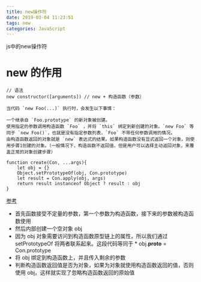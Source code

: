 ```yaml
---
title: new操作符
date: 2019-03-04 11:23:51
tags: new
categories: JavaScript
---
```


js中的new操作符
<!-- more -->

# new 的作用

```
// 语法
new constructor([arguments]) // new + 构造函数（参数）

当代码 `new Foo(...)` 执行时，会发生以下事情：

一个继承自 `Foo.prototype` 的新对象被创建。
使用指定的参数调用构造函数 `Foo` ，并将 `this` 绑定到新创建的对象。`new Foo` 等同于 `new Foo()`，也就是没有指定参数列表，`Foo` 不带任何参数调用的情况。
由构造函数返回的对象就是 `new` 表达式的结果。如果构造函数没有显式返回一个对象，则使用步骤1创建的对象。（一般情况下，构造函数不返回值，但是用户可以选择主动返回对象，来覆盖正常的对象创建步骤）
```
```
function create(Con, ...args){
    let obj = {}
    Object.setPrototypeOf(obj, Con.prototype)
    let result = Con.apply(obj, args)
    return result instanceof Object ? result : obj
}
```
[参考](https://juejin.im/post/5c7b963ae51d453eb173896e?from=timeline&isappinstalled=0)
* 首先函数接受不定量的参数，第一个参数为构造函数，接下来的参数被构造函数使用
* 然后内部创建一个空对象 obj
* 因为 obj 对象需要访问到构造函数原型链上的属性，所以我们通过 setPrototypeOf 将两者联系起来。这段代码等同于 * obj.__proto__ = Con.prototype
* 将 obj 绑定到构造函数上，并且传入剩余的参数
* 判断构造函数返回值是否为对象，如果为对象就使用构造函数返回的值，否则使用 obj，这样就实现了忽略构造函数返回的原始值

